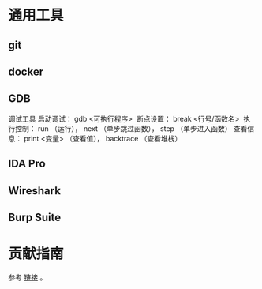 
# 通用工具

## git

## docker

## GDB
调试工具
启动调试： gdb <可执行程序> 
断点设置： break <行号/函数名> 
执行控制： run （运行）， next （单步跳过函数）， step （单步进入函数）
查看信息： print <变量> （查看值）， backtrace （查看堆栈）

## IDA Pro


## Wireshark


## Burp Suite

# 贡献指南

参考 [链接](https://github.com/OpenHUTB/.github/blob/master/CONTRIBUTING.md) 。
